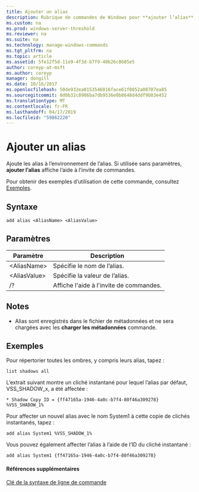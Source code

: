 ```yaml
---
title: Ajouter un alias
description: Rubrique de commandes de Windows pour **ajouter l’alias** -ajoute des alias à l’environnement de l’alias.
ms.custom: na
ms.prod: windows-server-threshold
ms.reviewer: na
ms.suite: na
ms.technology: manage-windows-commands
ms.tgt_pltfrm: na
ms.topic: article
ms.assetid: 5fe12f5d-11e9-4f3d-b7f9-40b26c8685e5
author: coreyp-at-msft
ms.author: coreyp
manager: dongill
ms.date: 10/16/2017
ms.openlocfilehash: 50de932ea0153546816face61f0852a08707ea85
ms.sourcegitcommit: 0d0b32c8986ba7db9536e0b8648d4ddf9b03e452
ms.translationtype: MT
ms.contentlocale: fr-FR
ms.lasthandoff: 04/17/2019
ms.locfileid: "59862220"
---
```

# <a name="add-alias"></a>Ajouter un alias



Ajoute les alias à l’environnement de l’alias. Si utilisée sans paramètres, **ajouter l’alias** affiche l’aide à l’invite de commandes.

Pour obtenir des exemples d’utilisation de cette commande, consultez [Exemples](#BKMK_examples).

## <a name="syntax"></a>Syntaxe

```
add alias <AliasName> <AliasValue>
```

## <a name="parameters"></a>Paramètres

|Paramètre|Description|
|---------|-----------|
|\<AliasName>|Spécifie le nom de l’alias.|
|\<AliasValue>|Spécifie la valeur de l’alias.|
|/?|Affiche l'aide à l'invite de commandes.|

## <a name="remarks"></a>Notes

-   Alias sont enregistrés dans le fichier de métadonnées et ne sera chargées avec les **charger les métadonnées** commande.

## <a name="BKMK_examples"></a>Exemples

Pour répertorier toutes les ombres, y compris leurs alias, tapez :
```
list shadows all
```
L’extrait suivant montre un cliché instantané pour lequel l’alias par défaut, VSS_SHADOW_x, a été affectée :
```
* Shadow Copy ID = {ff47165a-1946-4a0c-b7f4-80f46a309278}
%VSS_SHADOW_1%
```
Pour affecter un nouvel alias avec le nom System1 à cette copie de clichés instantanés, tapez :
```
add alias System1 %VSS_SHADOW_1%
```
Vous pouvez également affecter l’alias à l’aide de l’ID du cliché instantané :
```
add alias System1 {ff47165a-1946-4a0c-b7f4-80f46a309278}
```

#### <a name="additional-references"></a>Références supplémentaires

[Clé de la syntaxe de ligne de commande](command-line-syntax-key.md)